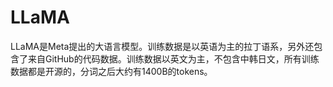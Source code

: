 # LLaMA

LLaMA是Meta提出的大语言模型。训练数据是以英语为主的拉丁语系，另外还包含了来自GitHub的代码数据。训练数据以英文为主，不包含中韩日文，所有训练数据都是开源的，分词之后大约有1400B的tokens。
